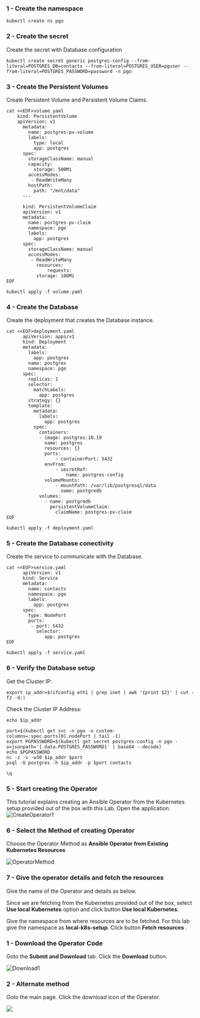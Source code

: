 ### 1 - Create the namespace

```execute
kubectl create ns pgo
```

### 2 - Create the secret

Create the secret with Database configuration
```execute
kubectl create secret generic postgres-config --from-literal=POSTGRES_DB=contacts --from-literal=POSTGRES_USER=pguser --from-literal=POSTGRES_PASSWORD=password -n pgo
```

### 3 - Create the Persistent Volumes
Create Persistent Volume and Persistent Volume Claims.

```execute
cat <<EOF>volume.yaml
    kind: PersistentVolume
    apiVersion: v1
      metadata:
        name: postgres-pv-volume
        labels:
          type: local
          app: postgres
      spec:
        storageClassName: manual
        capacity:
          storage: 500Mi
        accessModes:
         - ReadWriteMany
        hostPath:
          path: "/mnt/data"
      ---
      
      kind: PersistentVolumeClaim
      apiVersion: v1
      metadata:
        name: postgres-pv-claim
        namespace: pgo
        labels:
          app: postgres
      spec:
        storageClassName: manual
        accessModes:
         - ReadWriteMany
           resources:
               requests:
           storage: 100Mi
EOF
```

```execute
kubectl apply -f volume.yaml
```         
      
### 4 - Create the Database

Create the deployment that creates the Database instance.
```execute
cat <<EOF>deployment.yaml
      apiVersion: apps/v1
      kind: Deployment
      metadata:
        labels:
          app: postgres
        name: postgres
        namespace: pgo
      spec:
        replicas: 1
        selector:
          matchLabels:
            app: postgres
        strategy: {}
        template:
          metadata:
            labels:
              app: postgres
          spec:
            containers:
            - image: postgres:10.19
              name: postgres
              resources: {}
              ports:
                  - containerPort: 5432
              envFrom:
                  - secretRef:
                      name: postgres-config
              volumeMounts:
                  - mountPath: /var/lib/postgresql/data
                    name: postgredb
            volumes:
              - name: postgredb
                persistentVolumeClaim:
                  claimName: postgres-pv-claim
EOF
```

```execute
kubectl apply -f deployment.yaml
```     
      
### 5 - Create the Database conectivity

Create the service to communicate with the Database.
```execute
cat <<EOF>service.yaml
      apiVersion: v1
      kind: Service
      metadata:
        name: contacts
        namespace: pgo
        labels:
          app: postgres
      spec:
        type: NodePort
        ports:
         - port: 5432
           selector:
              app: postgres
EOF
```
      
```execute
kubectl apply -f service.yaml
```  

### 6 - Verify the Database setup 
Get the Cluster IP:

```execute
export ip_addr=$(ifconfig eth1 | grep inet | awk '{print $2}' | cut -f2 -d:)
```

Check the Cluster IP Address:

```execute
echo $ip_addr
```


```execute
port=$(kubectl get svc -n pgo -o custom-columns=:spec.ports[0].nodePort | tail -1)
export PGPASSWORD=$(kubectl get secret postgres-config -n pgo -o=jsonpath='{.data.POSTGRES_PASSWORD}' | base64 --decode)
echo $PGPASSWORD
nc -z -v -w30 $ip_addr $port
psql -U postgres -h $ip_addr -p $port contacts
```


```execute
\q
```



### 5 - Start creating the Operator

This tutorial explains creating an Ansible Operator from the Kubernetes setup provided out of the box with this Lab.
Open the application.
![CreateOperator1](/Users/shraddhaparikh/OpGenerator/GitHub/rosa-starterkit/_images/CreateOperator1.png)

### 6 - Select the Method of creating Operator

Choose the Operator Method as **Ansible Operator from Existing Kubernetes Resources**

![OperatorMethod](/Users/shraddhaparikh/OpGenerator/GitHub/rosa-starterkit/_images/OperatorMethod.png)

### 7 - Give the operator details and fetch the resources

Give the name of the Operator and details as below.

Since we are fetching from the Kubernetes provided out of the box, select **Use local Kubernetes** option and click button **Use local Kubernetes**.

Give the namespace from where resources are to be fetched. For this lab give the namespace as **local-k8s-setup**. Click button **Fetch resources** .



### 1 - Download the Operator Code

Goto the **Submit and Download** tab. Click the **Download** button.

![Download1](/Users/shraddhaparikh/OpGenerator/GitHub/rosa-starterkit/_images/Download1.png)

### 2 - Alternate method

Goto the main page. Click the download icon of the Operator.

![](/Users/shraddhaparikh/OpGenerator/GitHub/rosa-starterkit/_images/Download2.png)
